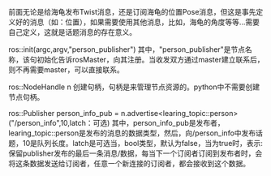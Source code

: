 前面无论是给海龟发布Twist消息，还是订阅海龟的位置Pose消息，但这是事先定义好的消息（如：位置），如果需要使用其他消息，比如，海龟的角度等等...需要自己定义，这就是话题消息的存在意义。

ros::init(argc,argv,"person_publisher")
其中，"person_publisher"是节点名称，该句初始化告诉rosMaster，向其注册。当收发双方通过master建立联系后，则不再需要master，可以直接联系。

ros::NodeHandle n
创建句柄，句柄是来管理节点资源的。python中不需要创建节点句柄。

ros::Publisher person_info_pub = n.advertise<learing_topic::person>("/person_info",10,latch：可选)
其中，person_info_pub是发布者，learing_topic::person是发布的消息的数据类型，然后，向/person_info中发布话题，10是队列长度。latch是可选当，bool类型，默认为false，当为true时，表示:保留publisher发布的最后一条消息/数据，每当下一个订阅者订阅到发布者时，会将这条数据发送给订阅者，任意一个新连接的订阅者，都会接收到这个数据。






